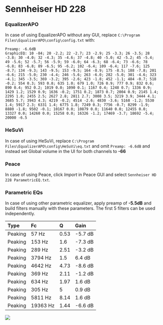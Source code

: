 # Sennheiser HD 228

### EqualizerAPO
In case of using EqualizerAPO without any GUI, replace `C:\Program Files\EqualizerAPO\config\config.txt`
with:
```
Preamp: -6.6dB
GraphicEQ: 10 -84; 20 -2.2; 22 -2.7; 23 -2.9; 25 -3.3; 26 -3.5; 28 -3.8; 30 -4.0; 32 -4.3; 35 -4.6; 37 -4.8; 40 -5.0; 42 -5.2; 45 -5.4; 49 -5.6; 52 -5.7; 56 -5.9; 59 -6.0; 64 -6.3; 68 -6.4; 73 -6.6; 78 -6.8; 83 -6.8; 89 -6.5; 95 -6.2; 102 -6.4; 109 -6.4; 117 -7.6; 125 -8.7; 134 -9.3; 143 -9.5; 153 -9.5; 164 -8.9; 175 -8.5; 188 -7.8; 201 -6.6; 215 -5.0; 230 -4.4; 246 -5.6; 263 -6.0; 282 -5.0; 301 -4.6; 323 -4.1; 345 -3.5; 369 -3.2; 395 -2.6; 423 -1.8; 452 -1.1; 484 -0.7; 518 -0.2; 554 0.3; 593 0.8; 635 1.0; 679 1.0; 726 0.9; 777 0.9; 832 0.6; 890 0.4; 952 0.2; 1019 0.0; 1090 0.1; 1167 0.4; 1248 0.7; 1336 0.9; 1429 1.2; 1529 0.9; 1636 -0.2; 1751 0.2; 1873 0.7; 2004 0.9; 2145 1.4; 2295 1.8; 2455 2.5; 2627 2.8; 2811 2.7; 3008 3.5; 3219 3.9; 3444 4.1; 3685 5.7; 3943 4.3; 4219 -0.2; 4514 -2.6; 4830 -3.6; 5168 -1.2; 5530 1.4; 5917 2.3; 6331 1.4; 6775 1.8; 7249 0.3; 7756 -0.7; 8299 -1.9; 8880 -1.8; 9502 -0.1; 10167 0.0; 10879 0.0; 11640 0.0; 12455 0.0; 13327 0.0; 14260 0.0; 15258 0.0; 16326 -1.2; 17469 -3.7; 18692 -5.4; 20000 -6.5
```

### HeSuVi
In case of using HeSuVi, replace `C:\Program Files\EqualizerAPO\config\HeSuVi\eq.txt` and omit `Preamp:
-6.6dB` and instead set Global volume in the UI for both channels to **-66**

### Peace
In case of using Peace, click *Import* in Peace GUI and select `Sennheiser HD 228 ParametricEQ.txt`.

### Parametric EQs
In case of using other parametric equalizer, apply preamp of **-5.5dB** and build filters manually with
these parameters. The first 5 filters can be used independently.

| Type    | Fc       |    Q | Gain    |
|:--------|:---------|:-----|:--------|
| Peaking | 57 Hz    | 0.53 | -5.7 dB |
| Peaking | 153 Hz   | 1.6  | -7.3 dB |
| Peaking | 289 Hz   | 2.51 | -3.2 dB |
| Peaking | 3794 Hz  | 1.5  | 6.4 dB  |
| Peaking | 4642 Hz  | 4.73 | -8.6 dB |
| Peaking | 369 Hz   | 2.11 | -1.2 dB |
| Peaking | 634 Hz   | 1.97 | 1.6 dB  |
| Peaking | 305 Hz   | 5    | 0.9 dB  |
| Peaking | 5811 Hz  | 8.14 | 1.6 dB  |
| Peaking | 19363 Hz | 1.44 | -6.6 dB |

![](https://raw.githubusercontent.com/jaakkopasanen/AutoEq/master/results/headphonecom/sbaf-serious/Sennheiser%20HD%20228/Sennheiser%20HD%20228.png)